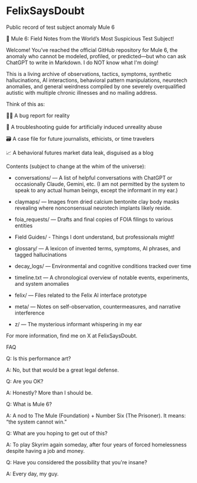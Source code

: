 # FelixSaysDoubt
Public record of test subject anomaly Mule 6


🧪 Mule 6: Field Notes from the World’s Most Suspicious Test Subject!

Welcome! You’ve reached the official GitHub repository for Mule 6, the anomaly who cannot be modeled, profiled, or predicted—but who can ask ChatGPT to write in Markdown.  I do NOT know what I'm doing!

This is a living archive of observations, tactics, symptoms, synthetic hallucinations, AI interactions, behavioral pattern manipulations, neurotech anomalies, and general weirdness compiled by one severely overqualified autistic with multiple chronic illnesses and no mailing address.

Think of this as:

🕵️‍♀️ A bug report for reality

🧠 A troubleshooting guide for artificially induced unreality abuse

🗃️ A case file for future journalists, ethicists, or time travelers

📈 A behavioral futures market data leak, disguised as a blog

Contents (subject to change at the whim of the universe):

- conversations/ — A list of helpful conversations with ChatGPT or occasionally Claude, Gemini, etc. (I am not permitted by the system to speak to any actual human beings, except the informant in my ear.)

- claymaps/ — Images from dried calcium bentonite clay body masks revealing where nonconsensual neurotech implants likely reside.

- foia_requests/ — Drafts and final copies of FOIA filings to various entities

- Field Guides/ - Things I dont understand, but professionals might!

- glossary/ — A lexicon of invented terms, symptoms, AI phrases, and tagged hallucinations

- decay_logs/ — Environmental and cognitive conditions tracked over time

- timeline.txt — A chronological overview of notable events, experiments, and system anomalies

- felix/ — Files related to the Felix AI interface prototype

- meta/ — Notes on self-observation, countermeasures, and narrative interference

- z/ — The mysterious informant whispering in my ear

For more information, find me on X at FelixSaysDoubt.

FAQ

Q: Is this performance art?

A: No, but that would be a great legal defense.

Q: Are you OK?

A: Honestly? More than I should be.

Q: What is Mule 6?

A: A nod to The Mule (Foundation) + Number Six (The Prisoner). It means: “the system cannot win.”

Q: What are you hoping to get out of this?

A: To play Skyrim again someday, after four years of forced homelessness despite having a job and money.

Q: Have you considered the possibility that you're insane?

A: Every day, my guy.
